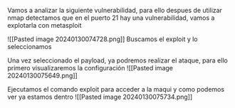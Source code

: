 Vamos a analizar la siguiente vulnerabilidad, para ello despues de utilizar nmap detectamos que en el puerto 21 hay una vulnerabilidad, vamos a explotarla con metasploit

![[Pasted image 20240130074728.png]]
Buscamos el exploit y lo seleccionamos



Una vez seleccionado el payload, ya podremos realizar el ataque, para ello primero visualizaremos la configuración
![[Pasted image 20240130075649.png]]

Ejecutamos el comando exploit para acceder a la maqui y como podemos ver ya estamos dentro
![[Pasted image 20240130075734.png]]
